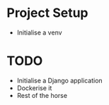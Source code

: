 # Project Setup
- Initialise a venv

# TODO

- Initialise a Django application
- Dockerise it
- Rest of the horse
